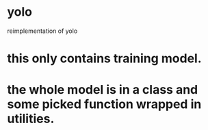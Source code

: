 # yolo
reimplementation of yolo 

# this only contains training model.

# the whole model is in a class and some picked function wrapped in utilities.
